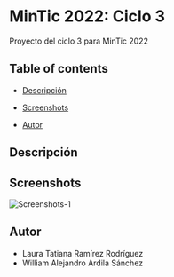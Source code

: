# MinTic 2022: Ciclo 3

Proyecto del ciclo 3 para MinTic 2022 

## Table of contents

- [Descripción](#Descripción)

- [Screenshots](#Screenshots)

- [Autor](#autor)

## Descripción

## Screenshots

![](Img.png "Screenshots-1")

## Autor

- Laura Tatiana Ramírez Rodríguez
- William Alejandro Ardila Sánchez
  